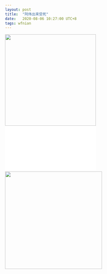 ```yaml
---
layout: post
title:  "阿伟出来受死"
date:   2020-08-06 10:27:00 UTC+8
tags: wfnian
---
```


<img width="300" src="https://pic.downk.cc/item/5f3b486814195aa594d7fd08.jpg"> 

<iframe src="//player.bilibili.com/player.html?aid=669245323&bvid=BV1Ca4y1J7up&cid=221811257&page=1" scrolling="no" border="0" frameborder="no" framespacing="0" allowfullscreen="true"> </iframe>

<img width="320" src="https://pic.downk.cc/item/5f2e0dd314195aa59437de3d.jpg">

